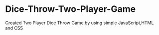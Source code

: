 # Dice-Throw-Two-Player-Game
Created Two Player Dice Throw Game by using simple JavaScript,HTML and CSS
